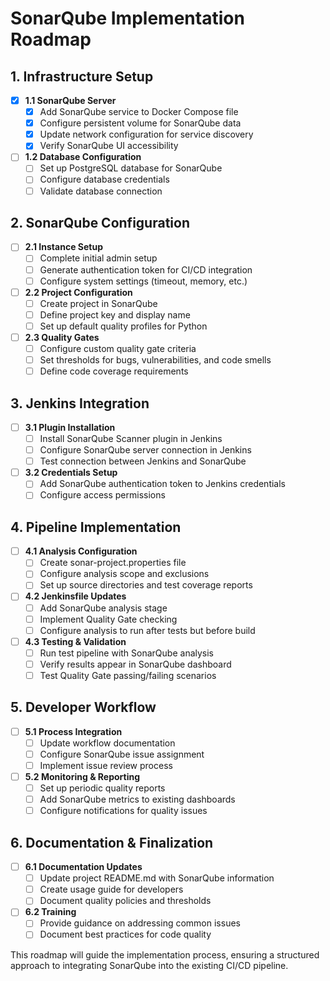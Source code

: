 # SonarQube Implementation Roadmap

## 1. Infrastructure Setup
- [x] **1.1 SonarQube Server**
  - [x] Add SonarQube service to Docker Compose file
  - [x] Configure persistent volume for SonarQube data
  - [x] Update network configuration for service discovery
  - [x] Verify SonarQube UI accessibility

- [ ] **1.2 Database Configuration**
  - [ ] Set up PostgreSQL database for SonarQube
  - [ ] Configure database credentials
  - [ ] Validate database connection

## 2. SonarQube Configuration
- [ ] **2.1 Instance Setup**
  - [ ] Complete initial admin setup
  - [ ] Generate authentication token for CI/CD integration
  - [ ] Configure system settings (timeout, memory, etc.)

- [ ] **2.2 Project Configuration**
  - [ ] Create project in SonarQube
  - [ ] Define project key and display name
  - [ ] Set up default quality profiles for Python

- [ ] **2.3 Quality Gates**
  - [ ] Configure custom quality gate criteria
  - [ ] Set thresholds for bugs, vulnerabilities, and code smells
  - [ ] Define code coverage requirements

## 3. Jenkins Integration
- [ ] **3.1 Plugin Installation**
  - [ ] Install SonarQube Scanner plugin in Jenkins
  - [ ] Configure SonarQube server connection in Jenkins
  - [ ] Test connection between Jenkins and SonarQube

- [ ] **3.2 Credentials Setup**
  - [ ] Add SonarQube authentication token to Jenkins credentials
  - [ ] Configure access permissions

## 4. Pipeline Implementation
- [ ] **4.1 Analysis Configuration**
  - [ ] Create sonar-project.properties file
  - [ ] Configure analysis scope and exclusions
  - [ ] Set up source directories and test coverage reports

- [ ] **4.2 Jenkinsfile Updates**
  - [ ] Add SonarQube analysis stage
  - [ ] Implement Quality Gate checking
  - [ ] Configure analysis to run after tests but before build

- [ ] **4.3 Testing & Validation**
  - [ ] Run test pipeline with SonarQube analysis
  - [ ] Verify results appear in SonarQube dashboard
  - [ ] Test Quality Gate passing/failing scenarios

## 5. Developer Workflow
- [ ] **5.1 Process Integration**
  - [ ] Update workflow documentation
  - [ ] Configure SonarQube issue assignment
  - [ ] Implement issue review process

- [ ] **5.2 Monitoring & Reporting**
  - [ ] Set up periodic quality reports
  - [ ] Add SonarQube metrics to existing dashboards
  - [ ] Configure notifications for quality issues

## 6. Documentation & Finalization
- [ ] **6.1 Documentation Updates**
  - [ ] Update project README.md with SonarQube information
  - [ ] Create usage guide for developers
  - [ ] Document quality policies and thresholds

- [ ] **6.2 Training**
  - [ ] Provide guidance on addressing common issues
  - [ ] Document best practices for code quality

This roadmap will guide the implementation process, ensuring a structured approach to integrating SonarQube into the existing CI/CD pipeline.